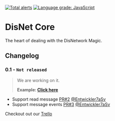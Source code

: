 [![Total alerts](https://img.shields.io/lgtm/alerts/g/DisNetwork/core.svg?logo=lgtm&logoWidth=18)](https://lgtm.com/projects/g/DisNetwork/core/alerts/)
[![Language grade: JavaScript](https://img.shields.io/lgtm/grade/javascript/g/DisNetwork/core.svg?logo=lgtm&logoWidth=18)](https://lgtm.com/projects/g/DisNetwork/core/context:javascript)
# DisNet Core
The heart of dealing with the DisNetwork Magic.

## Changelog

### **0.1 - `Not released`**
> We are working on it.
>
> **Example: [Click here](https://github.com/DisNetwork)**

- Support read message [PR#2](https://github.com/DisNetwork/core/pull/2) [@Entwickler7aSv](https://github.com/Entwickler7aSv)
- Support message events [PR#3](https://github.com/DisNetwork/core/pull/3) [@Entwickler7aSv](https://github.com/Entwickler7aSv)

Checkout out our [Trello](https://trello.com/b/TWN05AAJ/disnetwork)